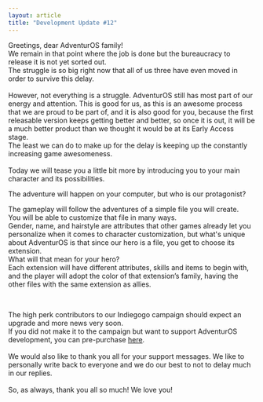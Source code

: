 ```yaml
---
layout: article
title: "Development Update #12"
---
```


<p>Greetings, dear AdventurOS family!<br />
<img alt="" src="http://images.evelend.com/images/1409778487.png" /><br />
We remain in that point where the job is done but the bureaucracy to release it is not yet sorted out.<br />
The struggle is so big right now that all of us three have even moved in order to survive this delay.<br />
<br />
However, not everything is a struggle. AdventurOS still has most part of our energy and attention. This is good for us, as this is an awesome process that we are proud to be part of, and it is also good for you, because the first releasable version keeps getting better and better, so once it is out, it will be a much better product than we thought it would be at its Early Access stage.<br />
The least we can do to make up for the delay is keeping up the constantly increasing game awesomeness.<br />
<br />
Today we will tease you a little bit more by introducing you to your main character and its possibilities.</p>

<p>The adventure will happen on your computer, but who is our protagonist?</p>

<p>The gameplay will follow the adventures of a simple file you will create.<br />
You will be able to customize that file in many ways.<br />
Gender, name, and hairstyle are attributes that other games already let you personalize when it comes to character customization, but what&#39;s unique about AdventurOS is that since our hero is a file, you get to choose its extension.<br />
What will that mean for your hero?<br />
Each extension will have different attributes, skills and items to begin with, and the player will adopt the color of that extension&rsquo;s family, having the other files with the same extension as allies.<br />
<img alt="" src="http://images.evelend.com/images/1409778030.png" /></p>

<p>&nbsp;
<p>The high perk contributors to our Indiegogo campaign should expect an upgrade and more news very soon.<br />
If you did not make it to the campaign but want to support AdventurOS development, you can pre-purchase <a href="http://adventuros.evelend.com/store">here</a>.<br />
<br />
We would also like to thank you all for your support messages. We like to personally write back to everyone and we do our best to not to delay much in our replies.<br />
<br />
So, as always, thank you all so much! We love you!</p>
</p>
